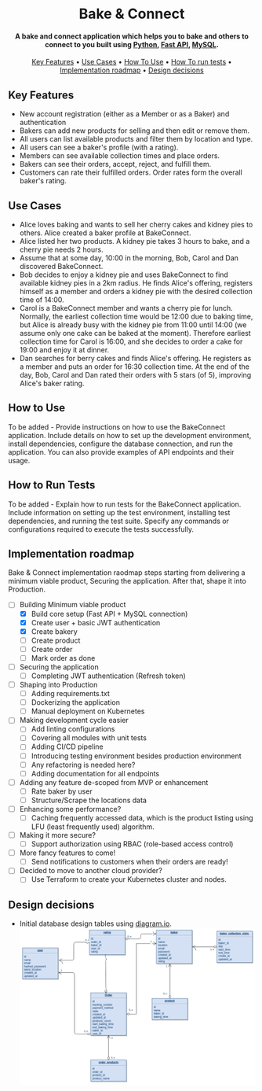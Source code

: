 <h1 align="center">
  <br>
  Bake & Connect
  <br>
</h1>

<h4 align="center">A bake and connect application which helps you to bake and others to connect to you built using <a href="https://go.dev" target="_blank">Python</a>, <a href="https://fastapi.tiangolo.com" target="_blank">Fast API</a>, <a href="https://www.mysql.com" target="_blank">MySQL</a>.</h4>

<p align="center">
  <a href="#key-features">Key Features</a> •
  <a href="#use-cases">Use Cases</a> •
  <a href="#how-to-use">How To Use</a> •
  <a href="#how-to-run-tests">How To run tests</a> •
  <a href="#roadmap">Implementation roadmap</a> •
  <a href="#design">Design decisions</a>
</p>

## Key Features
- New account registration (either as a Member or as a Baker) and authentication
- Bakers can add new products for selling and then edit or remove them.
- All users can list available products and filter them by location and type.
- All users can see a baker's profile (with a rating).
- Members can see available collection times and place orders.
- Bakers can see their orders, accept, reject, and fulfill them.
- Customers can rate their fulfilled orders. Order rates form the overall baker's rating.

## Use Cases
- Alice loves baking and wants to sell her cherry cakes and kidney pies to others. Alice
created a baker profile at BakeConnect.
- Alice listed her two products. A kidney pie takes 3 hours to bake, and a cherry pie needs 2 hours.
- Assume that at some day, 10:00 in the morning, Bob, Carol and Dan discovered
BakeConnect.
- Bob decides to enjoy a kidney pie and uses BakeConnect to find available kidney pies in
a 2km radius. He finds Alice's offering, registers himself as a member and orders a
kidney pie with the desired collection time of 14:00.
- Carol is a BakeConnect member and wants a cherry pie for lunch. Normally, the earliest
collection time would be 12:00 due to baking time, but Alice is already busy with the
kidney pie from 11:00 until 14:00 (we assume only one cake can be baked at the
moment). Therefore earliest collection time for Carol is 16:00, and she decides to
order a cake for 19:00 and enjoy it at dinner.
- Dan searches for berry cakes and finds Alice's offering. He registers as a member
and puts an order for 16:30 collection time.
At the end of the day, Bob, Carol and Dan rated their orders with 5 stars (of 5),
improving Alice's baker rating.

## How to Use
To be added - Provide instructions on how to use the BakeConnect application. Include details on how to set up the development environment, install dependencies, configure the database connection, and run the application. You can also provide examples of API endpoints and their usage.

## How to Run Tests
To be added - Explain how to run tests for the BakeConnect application. Include information on setting up the test environment, installing test dependencies, and running the test suite. Specify any commands or configurations required to execute the tests successfully.

## Implementation roadmap
Bake & Connect implementation raodmap steps starting from delivering a minimum viable product, Securing the application. After that, shape it into Production.
- [ ] Building Minimum viable product
  - [x] Build core setup (Fast API + MySQL connection)
  - [x] Create user + basic JWT authentication
  - [x] Create bakery
  - [ ] Create product
  - [ ] Create order
  - [ ] Mark order as done
- [ ] Securing the application
  - [ ] Completing JWT authentication (Refresh token)
- [ ] Shaping into Production
  - [ ] Adding requirements.txt
  - [ ] Dockerizing the application
  - [ ] Manual deployment on Kubernetes
- [ ] Making development cycle easier
  - [ ] Add linting configurations
  - [ ] Covering all modules with unit tests
  - [ ] Adding CI/CD pipeline
  - [ ] Introducing testing environment besides production environment
  - [ ] Any refactoring is needed here?
  - [ ] Adding documentation for all endpoints
- [ ] Adding any feature de-scoped from MVP or enhancement
  - [ ] Rate baker by user
  - [ ] Structure/Scrape the locations data
- [ ] Enhancing some performance?
  - [ ] Caching frequently accessed data, which is the product listing using LFU (least frequently used) algorithm.
- [ ] Making it more secure?
  - [ ] Support authorization using RBAC (role-based access control)
- [ ] More fancy features to come!
  - [ ] Send notifications to customers when their orders are ready!
- [ ] Decided to move to another cloud provider?
  - [ ] Use Terraform to create your Kubernetes cluster and nodes.

## Design decisions
- Initial database design tables using [diagram.io](https://app.diagrams.net). ![Alt text](./static/images/database-design.png "Database design")

